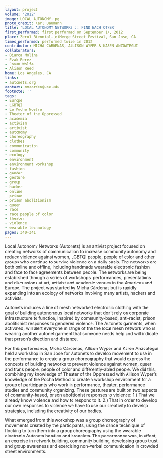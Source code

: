 ```yaml
---
layout: project
volume: '2012'
image: LOCAL_AUTONOMY.jpg
photo_credit: Karl Baumann
title: 'LOCAL AUTONOMY NETWORKS :: FIND EACH OTHER'
first_performed: first performed on September 14, 2012
place: Zero1 Biennial—(e)Merge Street Festival, San Jose, CA
times_performed: performed twice in 2012
contributor: MICHA CÁRDENAS, ALLISON WYPER & KAREN ANZOATEGUI
collaborators:
- Bianca Molina
- Ezak Perez
- Jovan Wolfe
- Alison Reed
home: Los Angeles, CA
links:
- autonets.org
contact: mmcarden@usc.edu
footnote: ''
tags:
- Europe
- LGBTQI
- La Pocha Nostra
- Theater of the Oppressed
- academia
- activism
- artivist
- autonomy
- choreography
- clothes
- communication
- community
- ecology
- environment
- environment workshop
- fashion
- gender
- gesture
- group
- hacker
- online
- prison
- prison abolitionism
- queer
- race
- race people of color
- theater
- violence
- wearable technology
pages: 340-341
---
```


Local Autonomy Networks (Autonets) is an artivist project focused on creating networks of communication to increase community autonomy and reduce violence against women, LGBTQI people, people of color and other groups who continue to survive violence on a daily basis. The networks are both online and offline, including handmade wearable electronic fashion and face to face agreements between people. The networks are being established through a series of workshops, performances, presentations and discussions at art, activist and academic venues in the Americas and Europe. The project was started by Micha Cárdenas but is rapidly expanding into an ecology of networks involving many artists, hackers and activists.

Autonets includes a line of mesh networked electronic clothing with the goal of building autonomous local networks that don’t rely on corporate infrastructure to function, inspired by community-based, anti-racist, prison abolitionist responses to gendered violence. The Autonets garments, when activated, will alert everyone in range of the the local mesh network who is wearing another autonet garment that someone needs help and will indicate that person’s direction and distance.

For this performance, Micha Cárdenas, Allison Wyper and Karen Anzoategui held a workshop in San Jose for Autonets to develop movement to use in the performance to create a group choreography that would express the concepts of building networks to prevent violence against women, queer and trans people, people of color and differently-abled people. We did this, combining my knowledge of Theater of the Oppressed with Allison Wyper’s knowledge of the Pocha Method to create a workshop environment for a group of participants who work in performance, theater, performance studies and community organizing. These gestures are built on two aspects of community-based, prison abolitionist responses to violence: 1.) That we already know violence and how to respond to it. 2.) That in order to develop our own responses to violence we have to use our creativity to develop strategies, including the creativity of our bodies.

What emerged from this workshop was a group choreography of movements created by the participants, using the dance technique of flocking to turn them into a group choreography using the wearable electronic Autonets hoodies and bracelets. The performance was, in effect, an exercise in network building, community building, developing group trust and group awareness and exercising non-verbal communication in crowded street environments.
